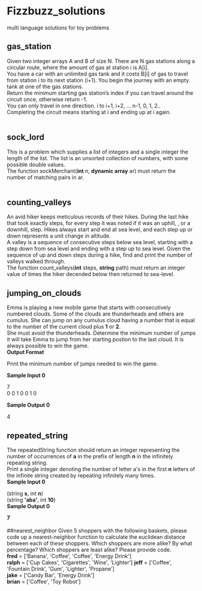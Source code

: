 # Fizzbuzz_solutions
multi language solutions for toy problems
## gas_station
Given two integer arrays A and B of size N.
There are N gas stations along a circular route, where the amount of gas at station i is A[i].<br>
You have a car with an unlimited gas tank and it costs B[i] of gas to travel from station i
to its next station (i+1). You begin the journey with an empty tank at one of the gas stations.<br>
Return the minimum starting gas station’s index if you can travel around the circuit once, otherwise return -1.<br>
You can only travel in one direction. i to i+1, i+2, … n-1, 0, 1, 2.. <br>
Completing the circuit means starting at i and ending up at i again.<br><br>
## sock_lord
This is a problem which supplies a list of integers and a single integer the
length of the list.
The list is an unsorted collection of numbers, with some possible double values.<br>
The function sockMerchant(<strong>int</strong> n, <strong>dynamic array</strong> ar)
must return the number of matching pairs in ar.<br><br>
## counting_valleys
An avid hiker keeps meticulous records of their hikes. During the last hike that took exactly steps, for every step it was noted if it was an uphill, , or a downhill, step. Hikes always start and end at sea level, and each step up or down represents a unit change in altitude.<br>
A valley is a sequence of consecutive steps below sea level, starting with a step down from sea level and ending with a step up to sea level. Given the sequence of up and down steps during a hike, find and print the number of valleys walked through.<Br>
  The function count_valleys(<strong>int</strong> steps, <strong>string</strong> path) must return an integer value of times the hiker decended below then returned to sea-level.
## jumping_on_clouds
Emma is playing a new mobile game that starts with consecutively numbered clouds. Some of the clouds are thunderheads and others are cumulus. She can jump on any cumulus cloud having a number that is equal to the number of the current cloud plus <strong>1</strong> or <strong>2</strong>.<br>
She must avoid the thunderheads. Determine the minimum number of jumps it will take Emma to jump from her starting postion to the last cloud. It is always possible to win the game.<br>
__Output Format__<br>

Print the minimum number of jumps needed to win the game.<br>

__Sample Input 0__<br>

7<br>
0 0 1 0 0 1 0<br>

__Sample Output 0__<br>

4<br>
## repeated_string
The repeatedString function should return an integer representing the number of occurrences of __a__ in the prefix of length __n__ in the infinitely repeating string.<br>
Print a single integer denoting the number of letter a's in the first __n__ letters of the infinite string created by repeating infinitely many times.<br>
__Sample Input 0__<br>

(string __s__, int __n__)<br>
(string __'aba'__, int __10__)<br>
__Sample Output 0__<br>

__7__<br><br>
##nearest_neighbor
Given 5 shoppers with the following baskets, please code up a nearest-neighbor function to calculate the euclidean distance between each of these shoppers. Which shoppers are more alike? By what percentage? Which shoppers are least alike? Please provide code. <br>__fred__ = ['Banana', 'Coffee', 'Coffee', 'Energy Drink'] <br>__ralph__ = ['Cup Cakes', 'Cigarettes', 'Wine', 'Lighter'] __jeff__ = ['Coffee', 'Fountain Drink', 'Gum', 'Lighter', 'Propane'] <br>__jake__ = ['Candy Bar', 'Energy Drink'] <br>__brian__ = ['Coffee', 'Toy Robot']
